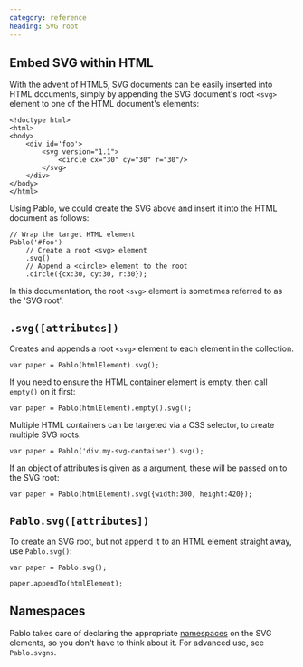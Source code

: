 ```yaml
--- 
category: reference
heading: SVG root
---
```


Embed SVG within HTML
---------------------

With the advent of HTML5, SVG documents can be easily inserted into HTML documents, simply by appending the SVG document's root `<svg>` element to one of the HTML document's elements:

    <!doctype html>
    <html>
    <body>
        <div id='foo'>
            <svg version="1.1">
                <circle cx="30" cy="30" r="30"/>
            </svg>
        </div>
    </body>
    </html>

Using Pablo, we could create the SVG above and insert it into the HTML document as follows:

    // Wrap the target HTML element
    Pablo('#foo')
        // Create a root <svg> element
        .svg()
        // Append a <circle> element to the root
        .circle({cx:30, cy:30, r:30});

In this documentation, the root `<svg>` element is sometimes referred to as the 'SVG root'.


`.svg([attributes])`
---------------------

Creates and appends a root `<svg>` element to each element in the collection.

    var paper = Pablo(htmlElement).svg();

If you need to ensure the HTML container element is empty, then call `empty()` on it first:

    var paper = Pablo(htmlElement).empty().svg();

Multiple HTML containers can be targeted via a CSS selector, to create multiple SVG roots:

    var paper = Pablo('div.my-svg-container').svg();

If an object of attributes is given as a argument, these will be passed on to the SVG root:
    
    var paper = Pablo(htmlElement).svg({width:300, height:420});


`Pablo.svg([attributes])`
--------------------------

To create an SVG root, but not append it to an HTML element straight away, use `Pablo.svg()`:

    var paper = Pablo.svg();
    
    paper.appendTo(htmlElement);


Namespaces
----------

Pablo takes care of declaring the appropriate [namespaces][namespaces] on the SVG elements, so you don't have to think about it. For advanced use, see `Pablo.svgns`.

[namespaces]: https://developer.mozilla.org/en-US/docs/SVG/Namespaces_Crash_Course